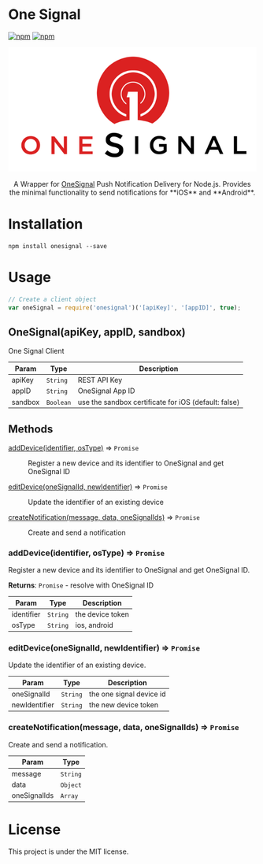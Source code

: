 # One Signal

[![npm](https://img.shields.io/npm/v/onesignal.svg)](https://www.npmjs.com/package/onesignal)
[![npm](https://img.shields.io/npm/l/onesignal.svg)](https://github.com/faressoft/onesignal/blob/master/LICENSE)

<p align="center">
<img src="/logo.png?raw=true" alt="OneSignal Logo"/>
</p>

<p align="center">
A Wrapper for <a href="https://onesignal.com">OneSignal</a> Push Notification Delivery for Node.js. Provides the minimal functionality to send notifications for **iOS** and **Android**.
</p>

# Installation

```
npm install onesignal --save
```

# Usage

```js
// Create a client object
var oneSignal = require('onesignal')('[apiKey]', '[appID]', true);
```

## OneSignal(apiKey, appID, sandbox)
One Signal Client

| Param | Type | Description |
| --- | --- | --- |
| apiKey | <code>String</code> | REST API Key |
| appID | <code>String</code> | OneSignal App ID |
| sandbox | <code>Boolean</code> | use the sandbox certificate for iOS (default: false) |

## Methods

<dl>
<dt><a href="#addDevice">addDevice(identifier, osType)</a> ⇒ <code>Promise</code></dt>
<dd><p>Register a new device and its identifier to OneSignal and get OneSignal ID</p></dd>
<dt><a href="#editDevice">editDevice(oneSignalId, newIdentifier)</a> ⇒ <code>Promise</code></dt>
<dd><p>Update the identifier of an existing device</p></dd>
<dt><a href="#createNotification">createNotification(message, data, oneSignalIds)</a> ⇒ <code>Promise</code></dt>
<dd><p>Create and send a notification</p></dd>
</dl>

<a name="addDevice"></a>

### addDevice(identifier, osType) ⇒ <code>Promise</code>
Register a new device and its identifier to OneSignal and get OneSignal ID.

**Returns**: <code>Promise</code> - resolve with OneSignal ID  

| Param | Type | Description |
| --- | --- | --- |
| identifier | <code>String</code> | the device token |
| osType | <code>String</code> | ios, android |

<a name="editDevice"></a>

### editDevice(oneSignalId, newIdentifier) ⇒ <code>Promise</code>
Update the identifier of an existing device.


| Param | Type | Description |
| --- | --- | --- |
| oneSignalId | <code>String</code> | the one signal device id |
| newIdentifier | <code>String</code> | the new device token |

<a name="createNotification"></a>

### createNotification(message, data, oneSignalIds) ⇒ <code>Promise</code>
Create and send a notification.


| Param | Type |
| --- | --- |
| message | <code>String</code> | 
| data | <code>Object</code> | 
| oneSignalIds | <code>Array</code> | 

# License

This project is under the MIT license.
